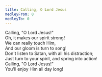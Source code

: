 ```yaml
---
title: Calling, O Lord Jesus
medleyFrom: 0
medleyTo: 0
---
```


Calling, "O Lord Jesus!"  
Oh, it makes our spirit strong!  
We can really touch Him,  
And our gloom is turn to song!  
Don't listen to Satan, with all his distraction;  
Just turn to your spirit, and spring into action!  
Calling, "O Lord Jesus!"  
You'll enjoy Him all day long!  

